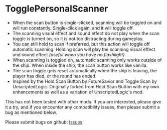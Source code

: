 # TogglePersonalScanner
- When the scan button is single-clicked, scanning will be toggled on and will run constantly. Single-click again, and it will toggle off.
- The scanning visual effect and sound effect do not play when the scan toggle is turned on, so it is not too distracting during gameplay.
- You can still hold to scan if preferred, but this action will toggle off automatic scanning. Holding scan will play the scanning visual effect and sound effect *(useful when you have no flashlight)*.
- When scanning is toggled on, automatic scanning only works outside of the ship. When inside the ship, the scan button works like vanilla.
- The scan toggle gets reset automatically when the ship is leaving, the player has died, or the round has ended.
- Inspired by the Hold Scan Button by FutureSavior and Toggle Scan by UnscriptedLogic. Originally forked from Hold Scan Button with my own enhancements as well as a variation of UnscriptedLogic's mod.

This has not been tested with other mods. If you are interested, please give it a try, and if you encounter any compatibility issues, then please submit a bug as mentioned below.

Please submit bugs on github: [Issues](https://github.com/lukeprime/LethalCompany-TogglePersonalScanner/issues)